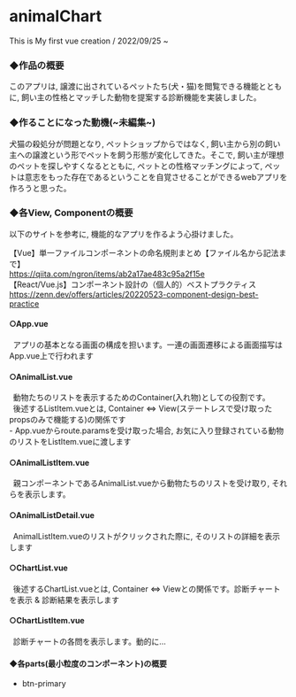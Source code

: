 # animalChart
This is My first vue creation / 2022/09/25 ~ 

### ◆作品の概要
このアプリは, 譲渡に出されているペットたち(犬・猫)を閲覧できる機能とともに, 飼い主の性格とマッチした動物を提案する診断機能を実装しました。
### ◆作ることになった動機(~未編集~)
犬猫の殺処分が問題となり, ペットショップからではなく, 飼い主から別の飼い主への譲渡という形でペットを飼う形態が変化してきた。そこで, 飼い主が理想のペットを探しやすくなるとともに, ペットとの性格マッチングによって, ペットは意志をもった存在であるということを自覚させることができるwebアプリを作ろうと思った。

### ◆各View, Componentの概要
以下のサイトを参考に, 機能的なアプリを作るよう心掛けました。  

【Vue】単一ファイルコンポーネントの命名規則まとめ【ファイル名から記法まで】  
https://qiita.com/ngron/items/ab2a17ae483c95a2f15e  
【React/Vue.js】コンポーネント設計の（個人的）ベストプラクティス  
https://zenn.dev/offers/articles/20220523-component-design-best-practice   

#### ○App.vue
&ensp;アプリの基本となる画面の構成を担います。一連の画面遷移による画面描写はApp.vue上で行われます

#### ○AnimalList.vue
&ensp;動物たちのリストを表示するためのContainer(入れ物)としての役割です。  
&ensp;後述するListItem.vueとは, Container ⇔ View(ステートレスで受け取ったpropsのみで機能する)の関係です  
 \- App.vueからroute.paramsを受け取った場合, お気に入り登録されている動物のリストをListItem.vueに渡します

#### ○AnimalListItem.vue
&ensp;親コンポーネントであるAnimalList.vueから動物たちのリストを受け取り, それらを表示します。

#### ○AnimalListDetail.vue
&ensp;AnimalListItem.vueのリストがクリックされた際に, そのリストの詳細を表示します

#### ○ChartList.vue
&ensp;後述するChartList.vueとは, Container ⇔ Viewとの関係です。診断チャートを表示 & 診断結果を表示します

#### ○ChartListItem.vue
&ensp;診断チャートの各問を表示します。動的に...

#### ◆各parts(最小粒度のコンポーネント)の概要
 - btn-primary
